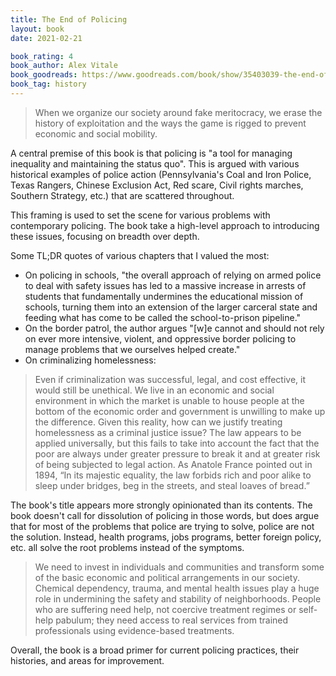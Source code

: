 ```yaml
---
title: The End of Policing
layout: book
date: 2021-02-21

book_rating: 4
book_author: Alex Vitale
book_goodreads: https://www.goodreads.com/book/show/35403039-the-end-of-policing
book_tag: history
---
```


> When we organize our society around fake meritocracy, we erase the history of exploitation and the ways the game is rigged to prevent economic and social mobility.

A central premise of this book is that policing is "a tool for managing inequality and maintaining the status quo". This is argued with various historical examples of police action (Pennsylvania's Coal and Iron Police, Texas Rangers, Chinese Exclusion Act, Red scare, Civil rights marches, Southern Strategy, etc.) that are scattered throughout.

This framing is used to set the scene for various problems with contemporary policing. The book take a high-level approach to introducing these issues, focusing on breadth over depth.

Some TL;DR quotes of various chapters that I valued the most:

- On policing in schools, "the overall approach of relying on armed police to deal with safety issues has led to a massive increase in arrests of students that fundamentally undermines the educational mission of schools, turning them into an extension of the larger carceral state and feeding what has come to be called the school-to-prison pipeline."
- On the border patrol, the author argues "[w]e cannot and should not rely on ever more intensive, violent, and oppressive border policing to manage problems that we ourselves helped create."
- On criminalizing homelessness:

>Even if criminalization was successful, legal, and cost effective, it would still be unethical. We live in an economic and social environment in which the market is unable to house people at the bottom of the economic order and government is unwilling to make up the difference. Given this reality, how can we justify treating homelessness as a criminal justice issue? The law appears to be applied universally, but this fails to take into account the fact that the poor are always under greater pressure to break it and at greater risk of being subjected to legal action. As Anatole France pointed out in 1894, “In its majestic equality, the law forbids rich and poor alike to sleep under bridges, beg in the streets, and steal loaves of bread.”

The book's title appears more strongly opinionated than its contents. The book doesn't call for dissolution of policing in those words, but does argue that for most of the problems that police are trying to solve, police are not the solution. Instead, health programs, jobs programs, better foreign policy, etc. all solve the root problems instead of the symptoms.

> We need to invest in individuals and communities and transform some of the basic economic and political arrangements in our society. Chemical dependency, trauma, and mental health issues play a huge role in undermining the safety and stability of neighborhoods. People who are suffering need help, not coercive treatment regimes or self-help pabulum; they need access to real services from trained professionals using evidence-based treatments.

Overall, the book is a broad primer for current policing practices, their histories, and areas for improvement.